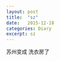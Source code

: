 ```yaml
---
layout: post
title:  "sz"
date:   2015-12-18
categories: Diary
excerpt: sz
---
```



苏州变成 洗衣房了
<br>

